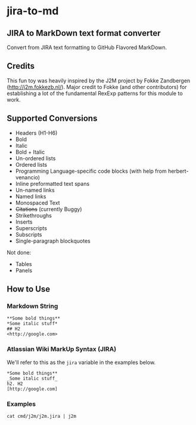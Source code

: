# jira-to-md

## JIRA to MarkDown text format converter
Convert from JIRA text formatting to GitHub Flavored MarkDown.

## Credits
This fun toy was heavily inspired by the J2M project by Fokke Zandbergen (http://j2m.fokkezb.nl/). Major credit to Fokke (and other contributors) for establishing a lot of the fundamental RexExp patterns for this module to work.


## Supported Conversions

* Headers (H1-H6)
* Bold
* Italic
* Bold + Italic
* Un-ordered lists
* Ordered lists
* Programming Language-specific code blocks (with help from herbert-venancio)
* Inline preformatted text spans
* Un-named links
* Named links
* Monospaced Text
* ~~Citations~~ (currently Buggy)
* Strikethroughs
* Inserts
* Superscripts
* Subscripts
* Single-paragraph blockquotes

Not done:
* Tables
* Panels 


## How to Use

### Markdown String

```
**Some bold things**
*Some italic stuff*
## H2
<http://google.com>
```

### Atlassian Wiki MarkUp Syntax (JIRA)

We'll refer to this as the `jira` variable in the examples below.

```
*Some bold things**
_Some italic stuff_
h2. H2
[http://google.com]
```

### Examples

```
cat cmd/j2m/j2m.jira | j2m
```
